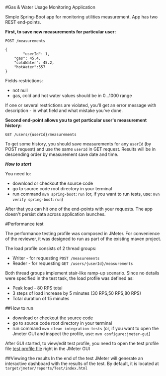 #Gas & Water Usage Monitoring Application

Simple Spring-Boot app for monitoring utilities measurement.
App has two REST end-points. 

**First, to save new measurements for particular user:**

```
POST /measurements

{
        "userId": 1,
	"gas": 45.4,
	"coldWater": 45.2,
	"hotWater":557
}
```

Fields restrictions:
- not null
- gas, cold and hot water values should be in 0...1000 range

If one or several restrictions are violated, you'll get an error message with description - in what field and what mistake you've done.

**Second end-point allows you to get particular user's measurement history:**

```GET /users/{userId}/measurements```

To get some history, you should save measurements for any ```userId``` (by POST request) and use the same ```userId``` in GET request. Results will be in descending order by measurement save date and time.

***How to start***

You need to: 
- download or checkout the source code
- go to source code root directory in your terminal
- run command ```mvn spring-boot:run``` (or, if you want to run tests, use: ```mvn verify spring-boot:run```)

After that you can hit one of the end-points with your requests. The app doesn't persist data across 
application launches.

#Performance test

The performance testing profile was composed in JMeter. For convenience of the reviewer, it was designed to run as part of the existing maven project.

The load profile consists of 2 thread groups:
- Writer - for requesting `POST /measurements`
- Reader - for requesting `GET /users/{userId}/measurements`

Both thread groups implement stair-like ramp-up scenario. Since no details were specified in the test task, the load profile was defined as:
- Peak load - 80 RPS total
- 3 steps of load increase by 5 minutes (30 RPS,50 RPS,80 RPS)
- Total duration of 15 minutes

##How to run

- download or checkout the source code
- go to source code root directory in your terminal
- run command `mvn clean integration-tests` (or, if you want to open the Jmeter GUI and inspect the profile, use: `mvn configure:jmeter-gui`)

After GUI started, to view/edit test profile, you need to open the test profile file [test profile file](src/test/jmeter/Test.jmx) right in the JMeter GUI

##Viewing the results
In the end of the test JMeter will generate an interactive dashboard with the results of the test.
By default, it is located at `target/jmeter/reports/Test/index.html`